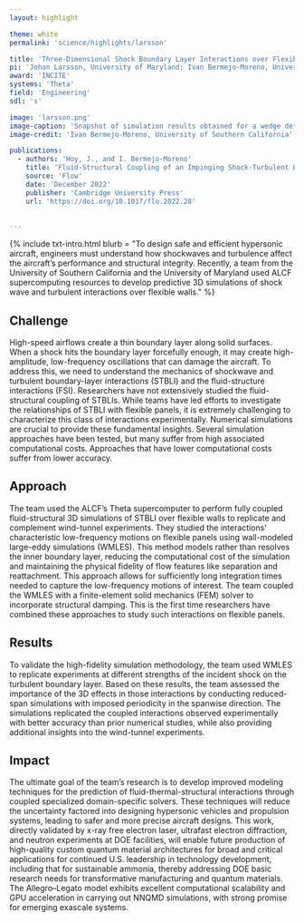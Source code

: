 ```yaml
---
layout: highlight

theme: white
permalink: 'science/highlights/larsson'

title: 'Three-Dimensional Shock Boundary Layer Interactions over Flexible Walls'
pi: 'Johan Larsson, University of Maryland; Ivan Bermejo-Moreno, University of Southern California'
award: 'INCITE'
systems: 'Theta'
field: 'Engineering'
sdl: 's'

image: 'larsson.png' 
image-caption: 'Snapshot of simulation results obtained for a wedge deflection of 17.5 degree at time t=15 ms, showing contour maps of the flexible panel vertical displacement, the wall shear stress, and the fluid flow velocity on a vertical slice at the center of the spanwise domain, highlighting the incident and reflected shocks, the turbulent boundary layer, and the separation bubble.'
image-credit: 'Ivan Bermejo-Moreno, University of Southern California'

publications:
  - authors: 'Hoy, J., and I. Bermejo-Moreno'
    title: 'Fluid-Structural Coupling of an Impinging Shock-Turbulent Boundary Layer Interaction at Mach 3 over a Flexible Panel'
    source: 'Flow'
    date: 'December 2022'
    publisher: 'Cambridge University Press'
    url: 'https://doi.org/10.1017/flo.2022.28'
    
    
---
```


{% include txt-intro.html 
    blurb = "To design safe and efficient hypersonic aircraft, engineers must understand how shockwaves and turbulence affect the aircraft’s performance and structural integrity. Recently, a team from the University of Southern California and the University of Maryland used ALCF supercomputing resources to develop predictive 3D simulations of shock wave and turbulent interactions over flexible walls."
%}



## Challenge

High-speed airflows create a thin boundary layer along solid surfaces. When a shock hits the boundary layer forcefully enough, it may create high-amplitude, low-frequency oscillations that can damage the aircraft. To address this, we need to understand the mechanics of shockwave and turbulent boundary-layer interactions (STBLI) and the fluid-structure interactions (FSI). Researchers have not extensively studied the fluid-structural coupling of STBLIs. While teams have led efforts to investigate the relationships of STBLI with flexible panels, it is extremely challenging to characterize this class of interactions experimentally. Numerical simulations are crucial to provide these fundamental insights. Several simulation approaches have been tested, but many suffer from high associated computational costs. Approaches that have lower computational costs suffer from lower accuracy.


## Approach

The team used the ALCF’s Theta supercomputer to perform fully coupled fluid-structural 3D simulations of STBLI over flexible walls to replicate and complement wind-tunnel experiments. They studied the interactions’ characteristic low-frequency motions on flexible panels using wall-modeled large-eddy simulations (WMLES). This method models rather than resolves the inner boundary layer, reducing the computational cost of the simulation and maintaining the physical fidelity of flow features like separation and reattachment. This approach allows for sufficiently long integration times needed to capture the low-frequency motions of interest. The team coupled the WMLES with a finite-element solid mechanics (FEM) solver to incorporate structural damping. This is the first time researchers have combined these approaches to study such interactions on flexible panels.


## Results

To validate the high-fidelity simulation methodology, the team used WMLES to replicate experiments at different strengths of the incident shock on the turbulent boundary layer. Based on these results, the team assessed the importance of the 3D effects in those interactions by conducting reduced-span simulations with imposed periodicity in the spanwise direction. The simulations replicated the coupled interactions observed experimentally with better accuracy than prior numerical studies, while also providing additional insights into the wind-tunnel experiments.  



## Impact

The ultimate goal of the team’s research is to develop improved modeling techniques for the prediction of fluid-thermal-structural interactions through coupled specialized domain-specific solvers. These techniques will reduce the uncertainty factored into designing hypersonic vehicles and propulsion systems, leading to safer and more precise aircraft designs. This work, directly validated by x-ray free electron laser, ultrafast electron diffraction, and neutron experiments at DOE facilities, will enable future production of high-quality custom quantum material architectures for broad and critical applications for continued U.S. leadership in technology development, including that for sustainable ammonia, thereby addressing DOE basic research needs for transformative manufacturing and quantum materials. The Allegro–Legato model exhibits excellent computational scalability and GPU acceleration in carrying out NNQMD simulations, with strong promise for emerging exascale systems.
